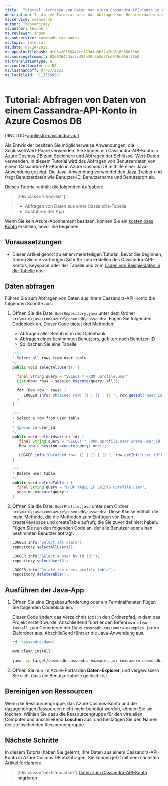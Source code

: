 ```yaml
---
title: 'Tutorial: Abfragen von Daten von einem Cassandra-API-Konto in Azure Cosmos DB'
description: In diesem Tutorial wird das Abfragen von Benutzerdaten von einem Cassandra-API-Konto von Azure Cosmos DB mithilfe einer Java-Anwendung gezeigt.
ms.service: cosmos-db
author: TheovanKraay
ms.author: thvankra
ms.reviewer: sngun
ms.subservice: cosmosdb-cassandra
ms.topic: tutorial
ms.date: 09/24/2018
ms.openlocfilehash: dcb5a20558442ccf73d4a0b77a2b8516b36815b8
ms.sourcegitcommit: 82d82642daa5c452a39c3b3d57cd849c06df21b0
ms.translationtype: HT
ms.contentlocale: de-DE
ms.lasthandoff: 07/07/2021
ms.locfileid: "113355697"
---
```

# <a name="tutorial-query-data-from-a-cassandra-api-account-in-azure-cosmos-db"></a>Tutorial: Abfragen von Daten von einem Cassandra-API-Konto in Azure Cosmos DB
[!INCLUDE[appliesto-cassandra-api](includes/appliesto-cassandra-api.md)]

Als Entwickler besitzen Sie möglicherweise Anwendungen, die Schlüssel/Wert-Paare verwenden. Sie können ein Cassandra-API-Konto in Azure Cosmos DB zum Speichern und Abfragen der Schlüssel-Wert-Daten verwenden. In diesem Tutorial wird das Abfragen von Benutzerdaten von einem Cassandra-API-Konto in Azure Cosmos DB mithilfe einer Java-Anwendung gezeigt. Die Java-Anwendung verwendet den [Java-Treiber](https://github.com/datastax/java-driver) und fragt Benutzerdaten wie Benutzer-ID, Benutzername und Benutzerort ab. 

Dieses Tutorial enthält die folgenden Aufgaben:

> [!div class="checklist"]
> * Abfragen von Daten aus einer Cassandra-Tabelle
> * Ausführen der App

Wenn Sie kein Azure-Abonnement besitzen, können Sie ein [kostenloses Konto](https://azure.microsoft.com/free/?WT.mc_id=A261C142F) erstellen, bevor Sie beginnen.

## <a name="prerequisites"></a>Voraussetzungen

* Dieser Artikel gehört zu einem mehrteiligen Tutorial. Bevor Sie beginnen, führen Sie die vorherigen Schritte zum Erstellen des Cassandra-API-Kontos, Keyspace oder der Tabelle und zum [Laden von Beispieldaten in die Tabelle](cassandra-api-load-data.md) aus. 

## <a name="query-data"></a>Daten abfragen

Führen Sie zum Abfragen von Daten aus Ihrem Cassandra-API-Konto die folgenden Schritte aus:

1. Öffnen Sie die Datei `UserRepository.java` unter dem Ordner `src\main\java\com\azure\cosmosdb\cassandra`. Fügen Sie folgenden Codeblock an. Dieser Code bietet drei Methoden: 

   * Abfragen aller Benutzer in der Datenbank
   * Abfragen eines bestimmten Benutzers, gefiltert nach Benutzer-ID
   * So löschen Sie eine Tabelle

   ```java
   /**
   * Select all rows from user table
   */
   public void selectAllUsers() {

     final String query = "SELECT * FROM uprofile.user";
     List<Row> rows = session.execute(query).all();

     for (Row row : rows) {
        LOGGER.info("Obtained row: {} | {} | {} ", row.getInt("user_id"), row.getString("user_name"), row.getString("user_bcity"));
     }
   }

   /**
   * Select a row from user table
   *
   * @param id user_id
   */
   public void selectUser(int id) {
      final String query = "SELECT * FROM uprofile.user where user_id = 3";
      Row row = session.execute(query).one();

      LOGGER.info("Obtained row: {} | {} | {} ", row.getInt("user_id"), row.getString("user_name"), row.getString("user_bcity"));
   }

   /**
   * Delete user table.
   */
   public void deleteTable() {
     final String query = "DROP TABLE IF EXISTS uprofile.user";
     session.execute(query);
   }
   ```

2. Öffnen Sie die Datei `UserProfile.java` unter dem Ordner `src\main\java\com\azure\cosmosdb\cassandra`. Diese Klasse enthält die main-Methode, die die Methoden zum Einfügen von Daten createKeyspace und createTable aufruft, die Sie zuvor definiert haben. Fügen Sie nun den folgenden Code an, der alle Benutzer oder einen bestimmten Benutzer abfragt:

   ```java
   LOGGER.info("Select all users");
   repository.selectAllUsers();

   LOGGER.info("Select a user by id (3)");
   repository.selectUser(3);

   LOGGER.info("Delete the users profile table");
   repository.deleteTable();
   ```

## <a name="run-the-java-app"></a>Ausführen der Java-App
1. Öffnen Sie eine Eingabeaufforderung oder ein Terminalfenster. Fügen Sie folgenden Codeblock ein. 

   Dieser Code ändert das Verzeichnis (cd) in den Ordnerpfad, in dem das Projekt erstellt wurde. Anschließend führt er den Befehl `mvn clean install` zum Generieren der Datei `cosmosdb-cassandra-examples.jar` im Zielordner aus. Abschließend führt er die Java-Anwendung aus.

   ```bash
   cd "cassandra-demo"
   
   mvn clean install
   
   java -cp target/cosmosdb-cassandra-examples.jar com.azure.cosmosdb.cassandra.examples.UserProfile
   ```

2. Öffnen Sie nun im Azure-Portal den **Daten-Explorer**, und vergewissern Sie sich, dass die Benutzertabelle gelöscht ist.

## <a name="clean-up-resources"></a>Bereinigen von Ressourcen

Wenn die Ressourcengruppe, das Azure Cosmos-Konto und die dazugehörigen Ressourcen nicht mehr benötigt werden, können Sie sie löschen. Wählen Sie dazu die Ressourcengruppe für den virtuellen Computer und anschließend **Löschen** aus, und bestätigen Sie den Namen der zu löschenden Ressourcengruppe.

## <a name="next-steps"></a>Nächste Schritte

In diesem Tutorial haben Sie gelernt, Ihre Daten aus einem Cassandra-API-Konto in Azure Cosmos DB abzufragen. Sie können jetzt mit dem nächsten Artikel fortfahren:

> [!div class="nextstepaction"]
> [Daten zum Cassandra-API-Konto migrieren](cassandra-import-data.md)


